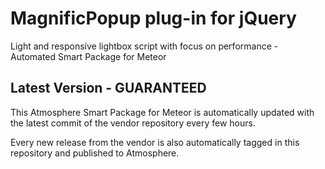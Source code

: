 MagnificPopup plug-in for jQuery
================================

Light and responsive lightbox script with focus on performance - Automated Smart Package for Meteor

Latest Version - GUARANTEED
---------------------------

This Atmosphere Smart Package for Meteor is automatically updated with the latest commit of the vendor repository every few hours.

Every new release from the vendor is also automatically tagged in this repository and published to Atmosphere.
